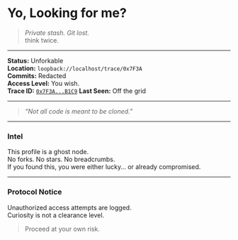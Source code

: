 # Yo, Looking for me?

> *Private stash. Git lost.*  
> think twice.

---

**Status:** Unforkable  
**Location:** `loopback://localhost/trace/0x7F3A`  
**Commits:** Redacted  
**Access Level:** You wish.  
**Trace ID:** [`0x7F3A...B1C9`](https://etherscan.io/tx/0x7f3a9d8b1c9e4f2d6a1e3e5b8f9a7c2d8e4f1b9c3a7e2d1f6b9c1e3a7f2d9b1c)
**Last Seen:** Off the grid

---

> _“Not all code is meant to be cloned.”_

---

### Intel
This profile is a ghost node.  
No forks. No stars. No breadcrumbs.  
If you found this, you were either lucky… or already compromised.

---

### Protocol Notice
Unauthorized access attempts are logged.  
Curiosity is not a clearance level.

> Proceed at your own risk.

